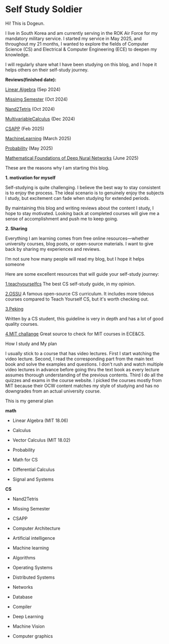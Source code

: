# Self Study Soldier

Hi! This is Dogeun.

I live in South Korea and am currently serving in the ROK Air Force for my mandatory military service. I started my service in May 2025, and throughout my 21 months, I wanted to explore the fields of Computer Science (CS) and Electrical & Computer Engineering (ECE) to deepen my knowledge.

I will regularly share what I have been studying on this blog, and I hope it helps others on their self-study journey.

**Reviews(finished date):**

[Linear Algebra](./LinearAlgebra) (Sep 2024)

[Missimg Semester](./MissingCS) (Oct 2024)

[Nand2Tetris](./Nand2Tetris) (Oct 2024)

[MultivariableCalculus](./MultiCal) (Dec 2024)

[CSAPP](./CSAPP) (Feb 2025)

[MachineLearning](./ML) (March 2025)

[Probability](./Prob) (May 2025)

[Mathematical Foundations of Deep Nural Networks](./MFDNN) (June 2025)

These are the reasons why I am starting this blog.

**1. motivation for myself**

Self-studying is quite challenging. I believe the best way to stay consistent is to enjoy the process. The ideal scenario is to genuinely enjoy the subjects I study, but excitement can fade when studying for extended periods.

By maintaining this blog and writing reviews about the content I study, I hope to stay motivated. Looking back at completed courses will give me a sense of accomplishment and push me to keep going.

**2. Sharing**

Everything I am learning comes from free online resources—whether university courses, blog posts, or open-source materials. I want to give back by sharing my experiences and reviews.

I’m not sure how many people will read my blog, but I hope it helps someone

Here are some excellent resources that will guide your self-study journey:

[1.teachyourselfcs](https://teachyourselfcs.com/)
The best CS self-study guide, in my opinion.

[2.OSSU](https://github.com/ossu/computer-science)
A famous open-source CS curriculum. It includes more tideous courses compared to Teach Yourself CS, but it's worth checking out.

[3.Peking](https://csdiy.wiki/en/)

Written by a CS student, this guideline is very in depth and has a lot of good quality courses. 

[4.MIT challange](https://www.scotthyoung.com/blog/myprojects/mit-challenge-2/)
Great source to check for MIT courses in ECE&CS.

How I study and My plan

I usually stick to a course that has video lectures. First I start watching the video lecture. Second, I read the corresponding part from the main text book and solve the examples and questions. I don't rush and watch multiple video lectures in advance before going thru the text book as every lecture assumes thorough understanding of the previous contents. Third I do all the quizzes and exams in the course website.  I picked the courses mostly from MIT because their OCW content matches my style of studying and has no downgrades from an actual university course.



This is my general plan

**math**

- Linear Algebra (MIT 18.06)

- Calculus

- Vector Calculus (MIT 18.02)

- Probability

- Math for CS

- Differential Calculus

- Signal and Systems



**CS**

- Nand2Tetris

- Missing Semester

- CSAPP

- Computer Architecture

- Artificial intelligence

- Machine learning

- Algorithms

- Operating Systems

- Distributed Systems

- Networks

- Database

- Compiler

- Deep Learning

- Machine Vision

- Computer graphics


